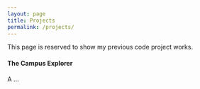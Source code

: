 ```yaml
---
layout: page
title: Projects
permalink: /projects/
---
```


This page is reserved to show my previous code project works.



#### The Campus Explorer

A ...